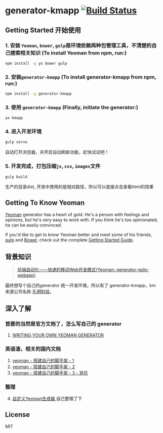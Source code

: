 # generator-kmapp [![Build Status](https://secure.travis-ci.org/sumaolin/generator-kmapp.png?branch=master)](https://travis-ci.org/sumaolin/generator-kmapp)

## Getting Started 开始使用

### 1. 安装 `Yeoman`, `bower`, `gulp`是环境依赖两种包管理工具，不清楚的自己搜索相关知识 (To install Yeoman from npm, run:)
```bash
npm install -g yo bower gulp
```

### 2. 安装`generator-kmapp` (To install generator-kmapp from npm, run:)
```bash
npm install -g generator-kmapp
```

### 3. 使用 `generator-kmapp` (Finally, initiate the generator:)
```bash
yo kmapp
```
### 4. 进入开发环境
```bash
gulp serve 
```
自动打开浏览器，并开启自动刷新功能，赶快试试吧！

### 5. 开发完成，打包压缩`js`, `css`, `images`文件
```bash
gulp build 
```
生产的目录dist, 开发中使用的是相对路径，所以可以直接点击查看html的效果

## Getting To Know Yeoman

[Yeoman](http://yeoman.io) generator has a heart of gold. He's a person with feelings and opinions, but he's very easy to work with. If you think he's too opinionated, he can be easily convinced.

If you'd like to get to know Yeoman better and meet some of his friends, [gulp](http://gulpjs.com/) and [Bower](http://bower.io), check out the complete [Getting Started Guide](https://github.com/yeoman/yeoman/wiki/Getting-Started).

## 背景知识

> [前端自动化——快速的移动Web开发模式(Yeoman: generator-gulp-webapp)](https://github.com/xiao-hai/blog/issues/1)

最终想写个自己的generator 统一开发环境，所以有了 generator-kmapp，km 来源公司名称 [孔明科技](http://www.kongming-inc.com/)。

## 深入了解

### 首要的当然是官方文档了，怎么写自己的 generator
   1. [WRITING YOUR OWN YEOMAN GENERATOR](http://yeoman.io/authoring/index.html)

### 英语渣，相关的国内文档
   1. [yeoman - 搭建自己的脚手架 - 1](http://segmentfault.com/a/1190000002629851)
   2. [yeoman - 搭建自己的脚手架 - 2](http://segmentfault.com/a/1190000002630463)
   3. [yeoman - 搭建自己的脚手架 - 3 - 弃坑](http://segmentfault.com/a/1190000002630997)

### 整理
   4. [自定义Yeoman生成器 ](https://github.com/sumaolin/generator-kmapp/blob/master/readme/1.md) 自己整理了下

## License

MIT
